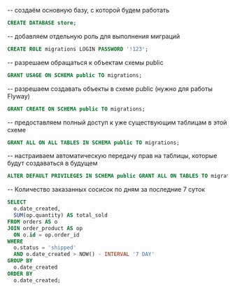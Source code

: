 
-- создаём основную базу, с которой будем работать
```sql
CREATE DATABASE store;
```

-- добавляем отдельную роль для выполнения миграций
```sql
CREATE ROLE migrations LOGIN PASSWORD '!123';
```

-- разрешаем обращаться к объектам схемы public
```sql
GRANT USAGE ON SCHEMA public TO migrations;
```

-- разрешаем создавать объекты в схеме public (нужно для работы Flyway)
```sql
GRANT CREATE ON SCHEMA public TO migrations;
```

-- предоставляем полный доступ к уже существующим таблицам в этой схеме
```sql
GRANT ALL ON ALL TABLES IN SCHEMA public TO migrations;
```

-- настраиваем автоматическую передачу прав на таблицы, которые будут создаваться в будущем
```sql
ALTER DEFAULT PRIVILEGES IN SCHEMA public GRANT ALL ON TABLES TO migrations;
```

-- Количество заказанных сосисок по дням за последние 7 суток
```sql
SELECT
  o.date_created,                
  SUM(op.quantity) AS total_sold
FROM orders AS o
JOIN order_product AS op
  ON o.id = op.order_id
WHERE
  o.status = 'shipped'
  AND o.date_created > NOW() - INTERVAL '7 DAY'
GROUP BY
  o.date_created
ORDER BY
  o.date_created;
```
